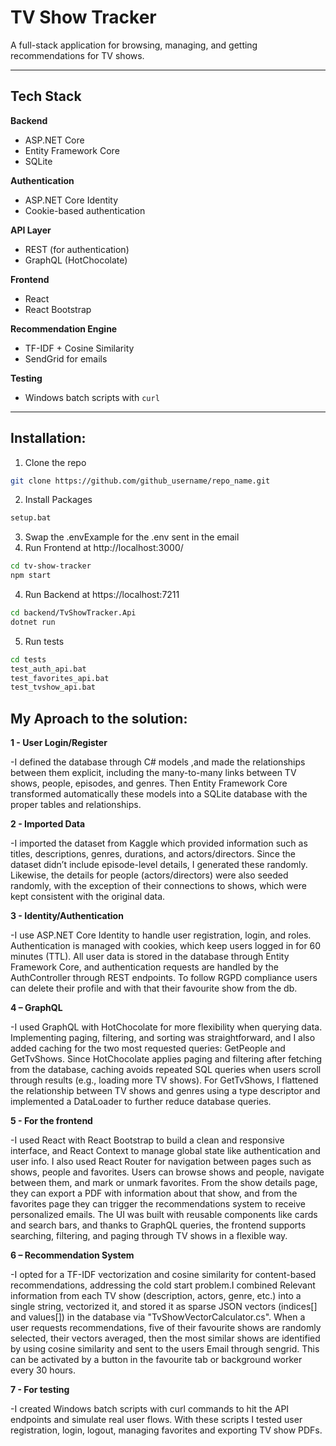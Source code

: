 # TV Show Tracker

A full-stack application for browsing, managing, and getting recommendations for TV shows.  

---

## Tech Stack

**Backend**  
- ASP.NET Core  
- Entity Framework Core  
- SQLite  

**Authentication**  
- ASP.NET Core Identity  
- Cookie-based authentication  

**API Layer**  
- REST (for authentication)  
- GraphQL (HotChocolate)  

**Frontend**  
- React  
- React Bootstrap  

**Recommendation Engine**  
- TF-IDF + Cosine Similarity  
- SendGrid for emails  

**Testing**  
- Windows batch scripts with `curl`  

---

## Installation:

1. Clone the repo
  ```sh
  git clone https://github.com/github_username/repo_name.git
  ```
2. Install Packages      
  ```sh
  setup.bat
  ```
3. Swap the .envExample for the .env sent in the email
3. Run Frontend at http://localhost:3000/
  ```sh
  cd tv-show-tracker
  npm start
  ```
4. Run Backend at https://localhost:7211
  ```sh
  cd backend/TvShowTracker.Api
  dotnet run
  ```
5. Run tests
  ```sh
  cd tests
  test_auth_api.bat
  test_favorites_api.bat
  test_tvshow_api.bat
  ```

## My Aproach to the solution:
**1 - User Login/Register**

-I defined the database through C# models ,and made the relationships between them explicit, including the many-to-many links between TV shows, people, episodes, and genres. Then Entity Framework Core transformed automatically these models into a SQLite database with the proper tables and relationships.

**2 - Imported Data**

-I imported the dataset from Kaggle which provided information such as titles, descriptions, genres, durations, and actors/directors. Since the dataset didn’t include episode-level details, I generated these randomly. Likewise, the details for people (actors/directors) were also seeded randomly, with the exception of their connections to shows, which were kept consistent with the original data.

**3 - Identity/Authentication**

-I use ASP.NET Core Identity to handle user registration, login, and roles. Authentication is managed with cookies, which keep users logged in for 60 minutes (TTL). All user data is stored in the database through Entity Framework Core, and authentication requests are handled by the AuthController through REST endpoints. To follow RGPD compliance users can delete their profile and with that their favourite show from the db.

**4 – GraphQL**

-I used GraphQL with HotChocolate for more flexibility when querying data. Implementing paging, filtering, and sorting was straightforward, and I also added caching for the two most requested queries: GetPeople and GetTvShows. Since HotChocolate applies paging and filtering after fetching from the database, caching avoids repeated SQL queries when users scroll through results (e.g., loading more TV shows). For GetTvShows, I flattened the relationship between TV shows and genres using a type descriptor and implemented a DataLoader to further reduce database queries.

**5 - For the frontend** 

-I used React with React Bootstrap to build a clean and responsive interface, and React Context to manage global state like authentication and user info. I also used React Router for navigation between pages such as shows, people and favorites. Users can browse shows and people, navigate between them, and mark or unmark favorites. From the show details page, they can export a PDF with information about that show, and from the favorites page they can trigger the recommendations system to receive personalized emails. The UI was built with reusable components like cards and search bars, and thanks to GraphQL queries, the frontend supports searching, filtering, and paging through TV shows in a flexible way.

**6 – Recommendation System**

-I opted for a TF-IDF vectorization and cosine similarity for content-based recommendations, addressing the cold start problem.I combined Relevant information from each TV show (description, actors, genre, etc.) into a single string, vectorized it, and stored it as sparse JSON vectors (indices[] and values[]) in the database via "TvShowVectorCalculator.cs". When a user requests recommendations, five of their favourite shows are randomly selected, their vectors averaged, then the most similar shows are identified by using cosine similarity and sent to the users Email through sengrid. This can be activated by a button in the favourite tab or background worker every 30 hours.

**7 - For testing**

-I created Windows batch scripts with curl commands to hit the API endpoints and simulate real user flows. With these scripts I tested user registration, login, logout, managing favorites and exporting TV show PDFs.
